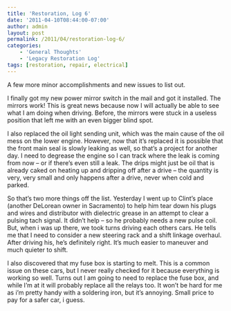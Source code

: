 ```yaml
---
title: 'Restoration, Log 6'
date: '2011-04-10T08:44:00-07:00'
author: admin
layout: post
permalink: /2011/04/restoration-log-6/
categories:
    - 'General Thoughts'
    - 'Legacy Restoration Log'
tags: [restoration, repair, electrical]
---
```


A few more minor accomplishments and new issues to list out.

I finally got my new power mirror switch in the mail and got it installed. The mirrors work! This is great news because now I will actually be able to see what I am doing when driving. Before, the mirrors were stuck in a useless position that left me with an even bigger blind spot.

I also replaced the oil light sending unit, which was the main cause of the oil mess on the lower engine. However, now that it’s replaced it is possible that the front main seal is slowly leaking as well, so that’s a project for another day. I need to degrease the engine so I can track where the leak is coming from now – or if there’s even still a leak. The drips might just be oil that is already caked on heating up and dripping off after a drive – the quantity is very, very small and only happens after a drive, never when cold and parked.

So that’s two more things off the list. Yesterday I went up to Clint’s place (another DeLorean owner in Sacramento) to help him tear down his plugs and wires and distributor with dielectric grease in an attempt to clear a pulsing tach signal. It didn’t help – so he probably needs a new pulse coil. But, when i was up there, we took turns driving each others cars. He tells me that I need to consider a new steering rack and a shift linkage overhaul. After driving his, he’s definitely right. It’s much easier to maneuver and much quieter to shift.

I also discovered that my fuse box is starting to melt. This is a common issue on these cars, but I never really checked for it because everything is working so well. Turns out I am going to need to replace the fuse box, and while I’m at it will probably replace all the relays too. It won’t be hard for me as i’m pretty handy with a soldering iron, but it’s annoying. Small price to pay for a safer car, i guess.